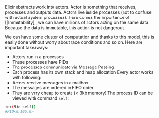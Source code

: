 Elixir abstracts work into actors. Actor is something that receives, processes and outputs data. Actors live inside processes (not to confuse with actual system processes). Here comes the importance of [[Immutability]], we can have millions of actors acting on the same data. Because the data is immutable, this action is not dangerous.

We can have some cluster of computation and thanks to this model, this is easily done without worry about race conditions and so on. Here are important takeaways:
* Actors run in a processes
* These processes have PIDs
* The processes communicate via Message Passing
* Each process has its own stack and heap allocation
Every actor works with following:
* Actors receive messages in a mailbox
* The messages are ordered in FIFO order
* They are very cheap to create (< 3kb memory)
The process ID can be viewed with command `self`:
```sh
iex(9)> self()  
#PID<0.105.0>
```
